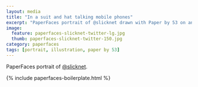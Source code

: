 ```yaml
---
layout: media
title: "In a suit and hat talking mobile phones"
excerpt: "PaperFaces portrait of @slicknet drawn with Paper by 53 on an iPad."
image: 
  feature: paperfaces-slicknet-twitter-lg.jpg
  thumb: paperfaces-slicknet-twitter-150.jpg
category: paperfaces
tags: [portrait, illustration, paper by 53]
---
```


PaperFaces portrait of [@slicknet](http://twitter.com/slicknet).

{% include paperfaces-boilerplate.html %}